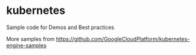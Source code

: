 # kubernetes
Sample code for Demos and Best practices

More samples from https://github.com/GoogleCloudPlatform/kubernetes-engine-samples